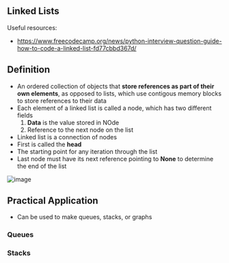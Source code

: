## Linked Lists
Useful resources: 
* https://www.freecodecamp.org/news/python-interview-question-guide-how-to-code-a-linked-list-fd77cbbd367d/

## Definition
* An ordered collection of objects that **store references as part of their own elements**, as opposed to lists, which use contigous memory blocks to store references to their data
* Each element of a linked list is called a node, which has two different fields
    1. **Data** is the value stored in NOde
    2. Reference to the next node on the list
* Linked list is a connection of nodes
* First is called the **head**
* The starting point for any iteration through the list
* Last node must have its next reference pointing to **None** to determine the end of the list

![image](https://user-images.githubusercontent.com/5387769/172725008-769d3388-6ec9-4b77-86b6-cb37e4bd16c2.png)

## Practical Application

* Can be used to make queues, stacks, or graphs

### Queues

### Stacks
